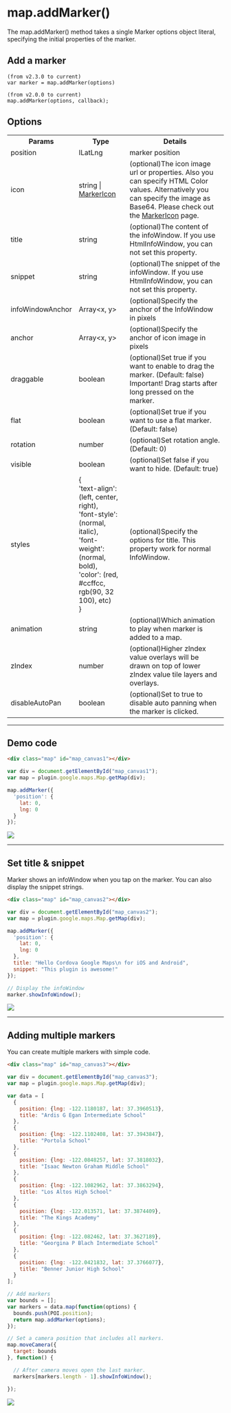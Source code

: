 # map.addMarker()

The map.addMarker() method takes a single Marker options object literal, specifying the initial properties of the marker.

## Add a marker

```
(from v2.3.0 to current)
var marker = map.addMarker(options)

(from v2.0.0 to current)
map.addMarker(options, callback);
```


## Options

<table>
<tr>
  <th>Params</th>
  <th>Type</th>
  <th>Details</th>
</tr>
<tr>
  <td>position</td>
  <td>ILatLng</td>
  <td>marker position</td>
</tr>
<tr>
  <td>icon</td>
  <td>string | <a href="../markericon/README.md">MarkerIcon</a></td>
  <td>(optional)The icon image url or properties. Also you can specify HTML Color values. Alternatively you can specify the image as Base64. Please check out the <a href="../markericon/README.md">MarkerIcon</a> page.</td>
</tr>
<tr>
  <td>title</td>
  <td>string</td>
  <td>(optional)The content of the infoWindow. If you use HtmlInfoWindow, you can not set this property.</td>
</tr>
<tr>
  <td>snippet</td>
  <td>string</td>
  <td>(optional)The snippet of the infoWindow. If you use HtmlInfoWindow, you can not set this property.</td>
</tr>
<tr>
  <td>infoWindowAnchor</td>
  <td>Array&lt;x, y&gt;</td>
  <td>(optional)Specify the anchor of the InfoWindow in pixels</td>
</tr>
<tr>
  <td>anchor</td>
  <td>Array&lt;x, y&gt;</td>
  <td>(optional)Specify the anchor of icon image in pixels</td>
</tr>
<tr>
  <td>draggable</td>
  <td>boolean</td>
  <td>(optional)Set true if you want to enable to drag the marker. (Default: false) Important! Drag starts after long pressed on the marker.</td>
</tr>
<tr>
  <td>flat</td>
  <td>boolean</td>
  <td>(optional)Set true if you want to use a flat marker. (Default: false)</td>
</tr>
<tr>
  <td>rotation</td>
  <td>number</td>
  <td>(optional)Set rotation angle. (Default: 0)</td>
</tr>
<tr>
  <td>visible</td>
  <td>boolean</td>
  <td>(optional)Set false if you want to hide. (Default: true)</td>
</tr>
<tr>
  <td>styles</td>
  <td>{<br>
'text-align': (left, center, right),<br>
'font-style': (normal, italic),<br>
'font-weight': (normal, bold),<br>
'color': (red, #ccffcc, rgb(90, 32 100), etc)<br>
}</td>
  <td>(optional)Specify the options for title. This property work for normal InfoWindow.</td>
</tr>
<tr>
  <td>animation</td>
  <td>string</td>
  <td>(optional)Which animation to play when marker is added to a map.</td>
</tr>
<tr>
  <td>zIndex</td>
  <td>number</td>
  <td>(optional)Higher zIndex value overlays will be drawn on top of lower zIndex value tile layers and overlays.</td>
</tr>
<tr>
  <td>disableAutoPan</td>
  <td>boolean</td>
  <td>(optional)Set to true to disable auto panning when the marker is clicked.</td>
</tr>
</table>

------------------------------------------------------------------------------------------

## Demo code

```html
<div class="map" id="map_canvas1"></div>
```

```js
var div = document.getElementById("map_canvas1");
var map = plugin.google.maps.Map.getMap(div);

map.addMarker({
  'position': {
    lat: 0,
    lng: 0
  }
});
```

![](image1.png)

----------------------------------------

## Set title & snippet

Marker shows an infoWindow when you tap on the marker. You can also display the snippet strings.

```html
<div class="map" id="map_canvas2"></div>
```

```js
var div = document.getElementById("map_canvas2");
var map = plugin.google.maps.Map.getMap(div);

map.addMarker({
  'position': {
    lat: 0,
    lng: 0
  },
  title: "Hello Cordova Google Maps\n for iOS and Android",
  snippet: "This plugin is awesome!"
});

// Display the infoWindow
marker.showInfoWindow();
```

![](image2.png)

----------------------------------------

## Adding multiple markers

You can create multiple markers with simple code.

```html
<div class="map" id="map_canvas3"></div>
```

```js
var div = document.getElementById("map_canvas3");
var map = plugin.google.maps.Map.getMap(div);

var data = [
  {
    position: {lng: -122.1180187, lat: 37.3960513},
    title: "Ardis G Egan Intermediate School"
  },
  {
    position: {lng: -122.1102408, lat: 37.3943847},
    title: "Portola School"
  },
  {
    position: {lng: -122.0848257, lat: 37.3818032},
    title: "Isaac Newton Graham Middle School"
  },
  {
    position: {lng: -122.1082962, lat: 37.3863294},
    title: "Los Altos High School"
  },
  {
    position: {lng: -122.013571, lat: 37.3874409},
    title: "The Kings Academy"
  },
  {
    position: {lng: -122.082462, lat: 37.3627189},
    title: "Georgina P Blach Intermediate School"
  },
  {
    position: {lng: -122.0421832, lat: 37.3766077},
    title: "Benner Junior High School"
  }
];

// Add markers
var bounds = [];
var markers = data.map(function(options) {
  bounds.push(POI.position);
  return map.addMarker(options);
});

// Set a camera position that includes all markers.
map.moveCamera({
  target: bounds
}, function() {

  // After camera moves open the last marker.
  markers[markers.length - 1].showInfoWindow();

});
```

![](image3.png)
